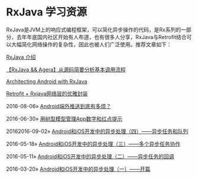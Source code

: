 # RxJava 学习资源

RxJava是JVM上的响应式编程框架，可以简化异步操作的代码，是Rx系列的一部分，去年年底国内社区开始有人布道，也有很多人分享，RxJava与Retrofit结合可以大幅简化网络操作的复杂性，因此也被人们广泛使用。推荐文章如下：



[RxJava 介绍](https://academy.realm.io/cn/posts/360andev-christina-lee-intro-rxjava-java-android/)

[【RxJava && Agera】从源码简要分析基本调用流程](https://mp.weixin.qq.com/s?__biz=MzI1MTA1MzM2Nw==&mid=2649796857&idx=1&sn=ed8325aeddac7fd2bd81a0717c010e98&mpshare=1&scene=1&srcid=0227B74uP0xJUzjKzfvr5hsN#rd)

[Architecting Android with RxJava](http://www.jianshu.com/p/943ceaccfdff)

[Retrofit + Rxjava网络层的优雅封装](https://mp.weixin.qq.com/s/AhDybAxjCiEufkf2fm9gjQ)



2016-08-06» [Android端外推送到底有多烦？](http://zhangtielei.com/posts/blog-android-push.html)

2016-06-30» [用树型模型管理App数字和红点提示](http://zhangtielei.com/posts/blog-badge-number-tree.html)

20162016-09-02» [Android和iOS开发中的异步处理（四）——异步任务和队列](http://zhangtielei.com/posts/blog-series-async-task-4.html)

2016-05-18» [Android和iOS开发中的异步处理（三）——多个异步任务协作](http://zhangtielei.com/posts/blog-series-async-task-3.html)

2016-05-11» [Android和iOS开发中的异步处理（二）——异步任务的回调](http://zhangtielei.com/posts/blog-series-async-task-2.html)

2016-03-20» [Android和iOS开发中的异步处理（一）——开篇](http://zhangtielei.com/posts/blog-series-async-task-1.html)
